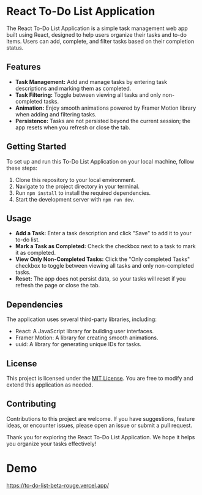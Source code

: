 # React To-Do List Application

The React To-Do List Application is a simple task management web app built using React, designed to help users organize their tasks and to-do items. Users can add, complete, and filter tasks based on their completion status.

## Features

- **Task Management:** Add and manage tasks by entering task descriptions and marking them as completed.
- **Task Filtering:** Toggle between viewing all tasks and only non-completed tasks.
- **Animation:** Enjoy smooth animations powered by Framer Motion library when adding and filtering tasks.
- **Persistence:** Tasks are not persisted beyond the current session; the app resets when you refresh or close the tab.

## Getting Started

To set up and run this To-Do List Application on your local machine, follow these steps:

1. Clone this repository to your local environment.
2. Navigate to the project directory in your terminal.
3. Run `npm install` to install the required dependencies.
4. Start the development server with `npm run dev`.


## Usage

- **Add a Task:** Enter a task description and click "Save" to add it to your to-do list.
- **Mark a Task as Completed:** Check the checkbox next to a task to mark it as completed.
- **View Only Non-Completed Tasks:** Click the "Only completed Tasks" checkbox to toggle between viewing all tasks and only non-completed tasks.
- **Reset:** The app does not persist data, so your tasks will reset if you refresh the page or close the tab.

## Dependencies

The application uses several third-party libraries, including:

- React: A JavaScript library for building user interfaces.
- Framer Motion: A library for creating smooth animations.
- uuid: A library for generating unique IDs for tasks.

## License

This project is licensed under the [MIT License](LICENSE). You are free to modify and extend this application as needed.

## Contributing

Contributions to this project are welcome. If you have suggestions, feature ideas, or encounter issues, please open an issue or submit a pull request.

Thank you for exploring the React To-Do List Application. We hope it helps you organize your tasks effectively!


# Demo
https://to-do-list-beta-rouge.vercel.app/

